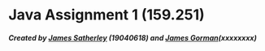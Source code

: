 # Java Assignment 1 (159.251)

##### Created by [James Satherley](https://github.com/JamesSatherley) (19040618) and [James Gorman](https://github.com/james50777)(xxxxxxxx)
